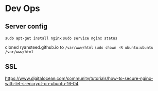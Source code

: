 # Dev Ops

## Server config

`sudo apt-get install nginx`
`sudo service nginx status`

cloned ryansteed.github.io to `/var/www/html`
`sudo chown -R ubuntu:ubuntu /var/www/html`

## SSL
https://www.digitalocean.com/community/tutorials/how-to-secure-nginx-with-let-s-encrypt-on-ubuntu-16-04